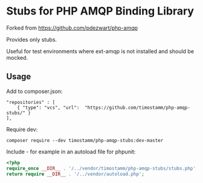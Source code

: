 Stubs for PHP AMQP Binding Library
====

Forked from https://github.com/pdezwart/php-amqp

Provides only stubs.

Useful for test environments where ext-amqp is not installed and should be mocked.


## Usage

Add to composer.json:
```
"repositories" : [
    { "type": "vcs", "url":  "https://github.com/timostamm/php-amqp-stubs/" }
],
```

Require dev:
```
composer require --dev timostamm/php-amqp-stubs:dev-master
```

Include - for example in an autoload file for phpunit:
```php
<?php
require_once __DIR__ . '/../vendor/timostamm/php-amqp-stubs/stubs.php';
return require __DIR__ . '/../vendor/autoload.php';
```
